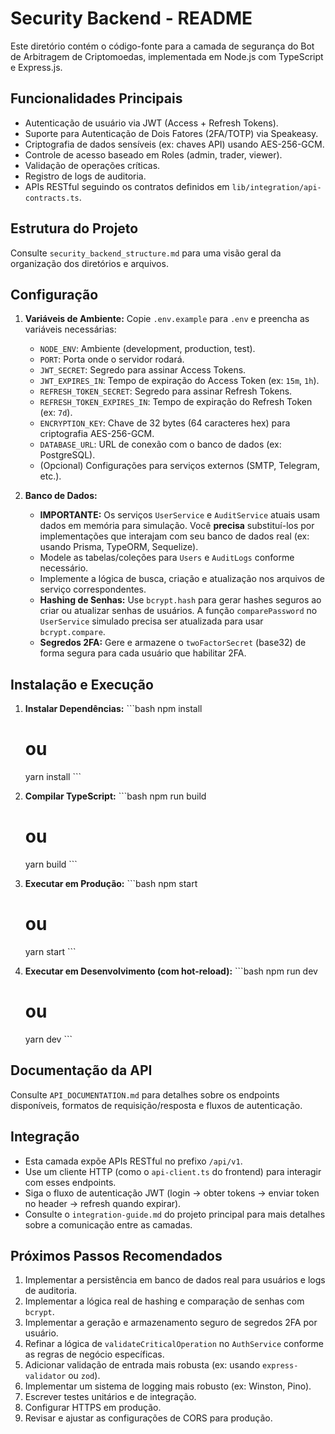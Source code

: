 # Security Backend - README

Este diretório contém o código-fonte para a camada de segurança do Bot de Arbitragem de Criptomoedas, implementada em Node.js com TypeScript e Express.js.

## Funcionalidades Principais

*   Autenticação de usuário via JWT (Access + Refresh Tokens).
*   Suporte para Autenticação de Dois Fatores (2FA/TOTP) via Speakeasy.
*   Criptografia de dados sensíveis (ex: chaves API) usando AES-256-GCM.
*   Controle de acesso baseado em Roles (admin, trader, viewer).
*   Validação de operações críticas.
*   Registro de logs de auditoria.
*   APIs RESTful seguindo os contratos definidos em `lib/integration/api-contracts.ts`.

## Estrutura do Projeto

Consulte `security_backend_structure.md` para uma visão geral da organização dos diretórios e arquivos.

## Configuração

1.  **Variáveis de Ambiente:** Copie `.env.example` para `.env` e preencha as variáveis necessárias:
    *   `NODE_ENV`: Ambiente (development, production, test).
    *   `PORT`: Porta onde o servidor rodará.
    *   `JWT_SECRET`: Segredo para assinar Access Tokens.
    *   `JWT_EXPIRES_IN`: Tempo de expiração do Access Token (ex: `15m`, `1h`).
    *   `REFRESH_TOKEN_SECRET`: Segredo para assinar Refresh Tokens.
    *   `REFRESH_TOKEN_EXPIRES_IN`: Tempo de expiração do Refresh Token (ex: `7d`).
    *   `ENCRYPTION_KEY`: Chave de 32 bytes (64 caracteres hex) para criptografia AES-256-GCM.
    *   `DATABASE_URL`: URL de conexão com o banco de dados (ex: PostgreSQL).
    *   (Opcional) Configurações para serviços externos (SMTP, Telegram, etc.).

2.  **Banco de Dados:**
    *   **IMPORTANTE:** Os serviços `UserService` e `AuditService` atuais usam dados em memória para simulação. Você **precisa** substituí-los por implementações que interajam com seu banco de dados real (ex: usando Prisma, TypeORM, Sequelize).
    *   Modele as tabelas/coleções para `Users` e `AuditLogs` conforme necessário.
    *   Implemente a lógica de busca, criação e atualização nos arquivos de serviço correspondentes.
    *   **Hashing de Senhas:** Use `bcrypt.hash` para gerar hashes seguros ao criar ou atualizar senhas de usuários. A função `comparePassword` no `UserService` simulado precisa ser atualizada para usar `bcrypt.compare`.
    *   **Segredos 2FA:** Gere e armazene o `twoFactorSecret` (base32) de forma segura para cada usuário que habilitar 2FA.

## Instalação e Execução

1.  **Instalar Dependências:**
    \`\`\`bash
    npm install
    # ou
    yarn install
    \`\`\`

2.  **Compilar TypeScript:**
    \`\`\`bash
    npm run build
    # ou
    yarn build
    \`\`\`

3.  **Executar em Produção:**
    \`\`\`bash
    npm start
    # ou
    yarn start
    \`\`\`

4.  **Executar em Desenvolvimento (com hot-reload):**
    \`\`\`bash
    npm run dev
    # ou
    yarn dev
    \`\`\`

## Documentação da API

Consulte `API_DOCUMENTATION.md` para detalhes sobre os endpoints disponíveis, formatos de requisição/resposta e fluxos de autenticação.

## Integração

*   Esta camada expõe APIs RESTful no prefixo `/api/v1`.
*   Use um cliente HTTP (como o `api-client.ts` do frontend) para interagir com esses endpoints.
*   Siga o fluxo de autenticação JWT (login -> obter tokens -> enviar token no header -> refresh quando expirar).
*   Consulte o `integration-guide.md` do projeto principal para mais detalhes sobre a comunicação entre as camadas.

## Próximos Passos Recomendados

1.  Implementar a persistência em banco de dados real para usuários e logs de auditoria.
2.  Implementar a lógica real de hashing e comparação de senhas com `bcrypt`.
3.  Implementar a geração e armazenamento seguro de segredos 2FA por usuário.
4.  Refinar a lógica de `validateCriticalOperation` no `AuthService` conforme as regras de negócio específicas.
5.  Adicionar validação de entrada mais robusta (ex: usando `express-validator` ou `zod`).
6.  Implementar um sistema de logging mais robusto (ex: Winston, Pino).
7.  Escrever testes unitários e de integração.
8.  Configurar HTTPS em produção.
9.  Revisar e ajustar as configurações de CORS para produção.
